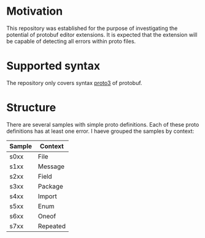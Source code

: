 # Motivation
This repository was established for the purpose of investigating the potential of protobuf editor extensions. It is expected that the extension will be capable of detecting all errors within proto files.

# Supported syntax
The repository only covers syntax [proto3](https://protobuf.dev/programming-guides/proto3/) of protobuf.

# Structure
There are several samples with simple proto definitions. Each of these proto definitions has at least one error. I haeve grouped the samples by context:

| Sample | Context  |
|--------|----------|
| s0xx   | File     |
| s1xx   | Message  |
| s2xx   | Field    |
| s3xx   | Package  |
| s4xx   | Import   |
| s5xx   | Enum     |
| s6xx   | Oneof    |
| s7xx   | Repeated |
